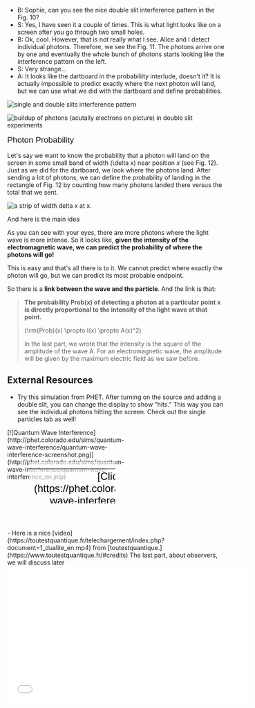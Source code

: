 
- B: Sophie, can you see the nice double slit interference pattern in the Fig. 10?
- S: Yes, I have seen it a couple of times. This is what light looks like on a screen after you go through two small holes.
- B: Ok, cool. However, that is not really what I see. Alice and I detect individual photons. Therefore, we see the Fig. 11. The photons arrive one by one and eventually the whole bunch of photons starts looking like the interference pattern on the left.
- S: Very strange…
- A: It looks like the dartboard in the probabiliity interlude, doesn't it? It is actually impossible to predict exactly where the next photon will land, but we can use what we did with the dartboard and define probabilities.

![single and double slits interference pattern](https://online.science.psu.edu/sites/default/files/phys010/W7photon/Single_and_double_slit_4.jpg "Fig 10: Look at the bottom image. This is a double slit interference pattern. It's just a series a bright and dark spots.")

![buildup of photons (acutally electrons on picture) in double slit experiments](https://online.science.psu.edu/sites/default/files/phys010/W7photon/Double-slit_experiment_results_Tanamura_2.jpg "Fig 11: Buildup of photons in double slit experiments.")

<span style="font-family: Helvetica, Arial, sans-serif; font-size: 19px; line-height: 24.9599990844727px;">Photon Probability</span>

Let's say we want to know the probability that a photon will land on the screen in some small band of width \(\delta x\) near position _x_ (see Fig. 12). Just as we did for the dartboard, we look where the photons land. After sending a lot of photons, we can define the probability of landing in the rectangle of Fig. 12 by counting how many photons landed there versus the total that we sent.

![a strip of width delta x at x. ](https://online.science.psu.edu/sites/default/files/phys010/W7photon/2slitsProbability.png "Fig 12: Photons arrive randomly on the screen. To find the probability for them to land in a small rectangle, we just count how many there are in the rectangle and divide by the total. ")

And here is the main idea

As you can see with your eyes, there are more photons where the light wave is more intense. So it looks like, **given the intensity of the electromagnetic wave, we can predict the probability of where the photons will go!**

This is easy and that's all there is to it. We cannot predict where exactly the photon will go, but we can predict its most probable endpoint.

So there is a **link between the wave and the particle**. And the link is that:

> **The probability Prob(x) of detecting a photon at a particular point x is directly proportional to the intensity of the light wave at that point.**
> 
> \(\rm{Prob}(x) \propto I(x) \propto A(x)^2\)
> 
> In the last part, we wrote that the intensity is the square of the amplitude of the wave A. For an electromagnetic wave, the amplitude will be given by the maximum electric field as we saw before.

External Resources
------------------

- Try this simulation from PHET. After turning on the source and adding a double slit, you can change the display to show "hits." This way you can see the individual photons hitting the screen. Check out the single particles tab as well!

<div style="position: relative; width: 300px; height: 232px;">[![Quantum Wave Interference](http://phet.colorado.edu/sims/quantum-wave-interference/quantum-wave-interference-screenshot.png)](http://phet.colorado.edu/sims/quantum-wave-interference/quantum-wave-interference_en.jnlp)

<div style="position: absolute; width: 200px; height: 80px; left: 50px; top: 76px; background-color: #FFF; opacity: 0.6; filter: alpha(opacity = 60);"></div><table style="position: absolute; width: 200px; height: 80px; left: 50px; top: 76px;"><tbody><tr><td style="text-align: center; color: #000; font-size: 24px; font-family: Arial,sans-serif;">[Click to Run](https://phet.colorado.edu/sims/quantum-wave-interference/quantum-wave-interference_en.jnlp)</td></tr></tbody></table></div>- Here is a nice [video](https://toutestquantique.fr/telechargement/index.php?document=1_dualite_en.mp4) from [toutestquantique.](https://www.toutestquantique.fr/#credits) The last part, about observers, we will discuss later

<iframe allowfullscreen="" frameborder="0" height="315" src="//www.youtube.com/embed/wsq7qXr9Hl0?rel=0" width="560"></iframe>